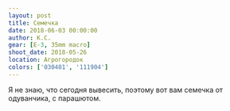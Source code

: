 ```yaml
---
layout: post
title: Семечка
date: 2018-06-03 00:00:00
author: К.С.
gear: [E-3, 35mm macro]
shoot_date: 2018-05-26
location: Агрогородок
colors: ['030401', '111904']
---
```

Я не знаю, что сегодня вывесить, поэтому вот вам семечка от одуванчика, с парашютом.
